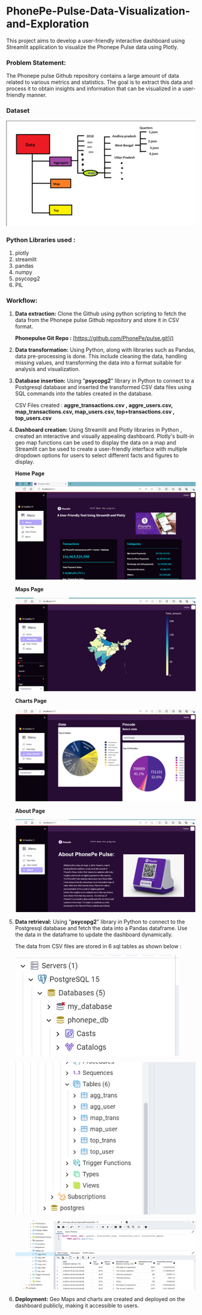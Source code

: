 # PhonePe-Pulse-Data-Visualization-and-Exploration

This project aims to develop a  user-friendly interactive dashboard using Streamlit application to visualize the Phonepe Pulse data using Plotly.

### Problem Statement:

The Phonepe pulse Github repository contains a large amount of data related to
various metrics and statistics. The goal is to extract this data and process it to obtain
insights and information that can be visualized in a user-friendly manner.

### Dataset

![1700981104265](image/README/1700981104265.png)

### Python Libraries used :

1. plotly
2. streamlit
3. pandas
4. numpy
5. psycopg2
6. PIL

### Workflow:

1. **Data extraction:** Clone the Github using python scripting to fetch the data from the
   Phonepe pulse Github repository and store it in CSV format.

   **Phonepulse Git Repo :** [https://github.com/PhonePe/pulse.git]()
2. **Data transformation:** Using Python, along with libraries such as Pandas, data pre-processing is done. This include cleaning the data, handling missing values, and transforming the data into a format suitable for analysis and visualization.
3. **Database insertion:** Using "**psycopg2**" library in Python to
   connect to a Postgresql database and inserted the transformed CSV data files using SQL
   commands into the tables created in the database.

   CSV Files created : **aggre_transactions.csv , aggre_users.csv, map_transactions.csv, map_users.csv, top+transactions.csv , top_users.csv**
4. **Dashboard creation:** Using Streamlit and Plotly libraries in Python , created
   an interactive and visually appealing dashboard. Plotly's built-in geo map
   functions can be used to display the data on a map and Streamlit can be used
   to create a user-friendly interface with multiple dropdown options for users to
   select different facts and figures to display.

   **Home Page**

   ![1700979611222](image/README/1700979611222.png)

   **Maps Page**

   ![1700979664970](image/README/1700979664970.png)

   **Charts Page**

   ![1700979708931](image/README/1700979708931.png)

   **About Page**

   ![1700980007773](image/README/1700980007773.png)
5. **Data retrieval:** Using "**psycopg2**" library in Python to connect to the
   Postgresql database and fetch the data into a Pandas dataframe. Use the data in
   the dataframe to update the dashboard dynamically.

   The data from CSV files are stored in 6 sql tables as shown below :

   ![1700981166895](image/README/1700981166895.png)

   ![1700981191647](image/README/1700981191647.png)

   ![1700981226580](image/README/1700981226580.png)
6. **Deployment:** Geo Maps and charts are created and deployed on the dashboard publicly, making it accessible to users.
